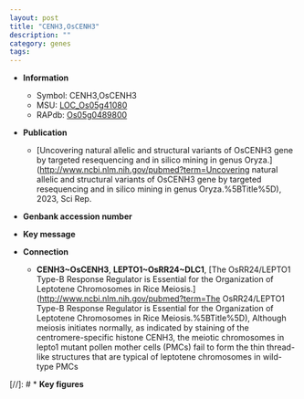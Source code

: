 ```yaml
---
layout: post
title: "CENH3,OsCENH3"
description: ""
category: genes
tags: 
---
```


* **Information**  
    + Symbol: CENH3,OsCENH3  
    + MSU: [LOC_Os05g41080](http://rice.uga.edu/cgi-bin/ORF_infopage.cgi?orf=LOC_Os05g41080)  
    + RAPdb: [Os05g0489800](http://rapdb.dna.affrc.go.jp/viewer/gbrowse_details/irgsp1?name=Os05g0489800)  

* **Publication**  
    + [Uncovering natural allelic and structural variants of OsCENH3 gene by targeted resequencing and in silico mining in genus Oryza.](http://www.ncbi.nlm.nih.gov/pubmed?term=Uncovering natural allelic and structural variants of OsCENH3 gene by targeted resequencing and in silico mining in genus Oryza.%5BTitle%5D), 2023, Sci Rep.

* **Genbank accession number**  

* **Key message**  

* **Connection**  
    + __CENH3~OsCENH3__, __LEPTO1~OsRR24~DLC1__, [The OsRR24/LEPTO1 Type-B Response Regulator is Essential for the Organization of Leptotene Chromosomes in Rice Meiosis.](http://www.ncbi.nlm.nih.gov/pubmed?term=The OsRR24/LEPTO1 Type-B Response Regulator is Essential for the Organization of Leptotene Chromosomes in Rice Meiosis.%5BTitle%5D),  Although meiosis initiates normally, as indicated by staining of the centromere-specific histone CENH3, the meiotic chromosomes in lepto1 mutant pollen mother cells (PMCs) fail to form the thin thread-like structures that are typical of leptotene chromosomes in wild-type PMCs

[//]: # * **Key figures**  


